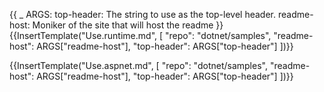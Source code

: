 {{
    _ ARGS:
      top-header: The string to use as the top-level header.
      readme-host: Moniker of the site that will host the readme
}}{{InsertTemplate("Use.runtime.md", [
    "repo": "dotnet/samples",
    "readme-host": ARGS["readme-host"],
    "top-header": ARGS["top-header"]
])}}

{{InsertTemplate("Use.aspnet.md", [
    "repo": "dotnet/samples",
    "readme-host": ARGS["readme-host"],
    "top-header": ARGS["top-header"]
])}}

